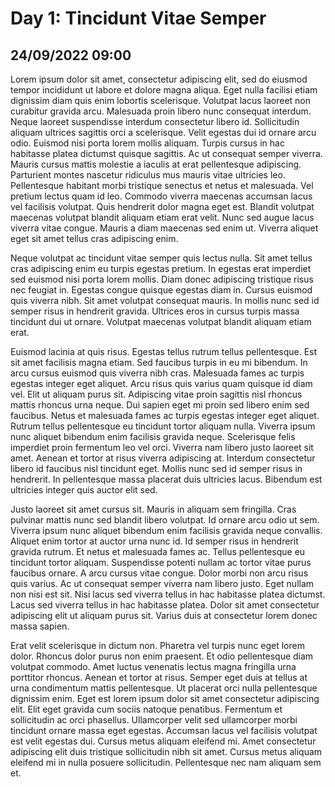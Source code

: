 # Day 1: Tincidunt Vitae Semper
## 24/09/2022 09:00
Lorem ipsum dolor sit amet, consectetur adipiscing elit, sed do eiusmod tempor incididunt ut labore et dolore magna aliqua. Eget nulla facilisi etiam dignissim diam quis enim lobortis scelerisque. Volutpat lacus laoreet non curabitur gravida arcu. Malesuada proin libero nunc consequat interdum. Neque laoreet suspendisse interdum consectetur libero id. Sollicitudin aliquam ultrices sagittis orci a scelerisque. Velit egestas dui id ornare arcu odio. Euismod nisi porta lorem mollis aliquam. Turpis cursus in hac habitasse platea dictumst quisque sagittis. Ac ut consequat semper viverra. Mauris cursus mattis molestie a iaculis at erat pellentesque adipiscing. Parturient montes nascetur ridiculus mus mauris vitae ultricies leo. Pellentesque habitant morbi tristique senectus et netus et malesuada. Vel pretium lectus quam id leo. Commodo viverra maecenas accumsan lacus vel facilisis volutpat. Quis hendrerit dolor magna eget est. Blandit volutpat maecenas volutpat blandit aliquam etiam erat velit. Nunc sed augue lacus viverra vitae congue. Mauris a diam maecenas sed enim ut. Viverra aliquet eget sit amet tellus cras adipiscing enim.

Neque volutpat ac tincidunt vitae semper quis lectus nulla. Sit amet tellus cras adipiscing enim eu turpis egestas pretium. In egestas erat imperdiet sed euismod nisi porta lorem mollis. Diam donec adipiscing tristique risus nec feugiat in. Egestas congue quisque egestas diam in. Cursus euismod quis viverra nibh. Sit amet volutpat consequat mauris. In mollis nunc sed id semper risus in hendrerit gravida. Ultrices eros in cursus turpis massa tincidunt dui ut ornare. Volutpat maecenas volutpat blandit aliquam etiam erat.

Euismod lacinia at quis risus. Egestas tellus rutrum tellus pellentesque. Est sit amet facilisis magna etiam. Sed faucibus turpis in eu mi bibendum. In arcu cursus euismod quis viverra nibh cras. Malesuada fames ac turpis egestas integer eget aliquet. Arcu risus quis varius quam quisque id diam vel. Elit ut aliquam purus sit. Adipiscing vitae proin sagittis nisl rhoncus mattis rhoncus urna neque. Dui sapien eget mi proin sed libero enim sed faucibus. Netus et malesuada fames ac turpis egestas integer eget aliquet. Rutrum tellus pellentesque eu tincidunt tortor aliquam nulla. Viverra ipsum nunc aliquet bibendum enim facilisis gravida neque. Scelerisque felis imperdiet proin fermentum leo vel orci. Viverra nam libero justo laoreet sit amet. Aenean et tortor at risus viverra adipiscing at. Interdum consectetur libero id faucibus nisl tincidunt eget. Mollis nunc sed id semper risus in hendrerit. In pellentesque massa placerat duis ultricies lacus. Bibendum est ultricies integer quis auctor elit sed.

Justo laoreet sit amet cursus sit. Mauris in aliquam sem fringilla. Cras pulvinar mattis nunc sed blandit libero volutpat. Id ornare arcu odio ut sem. Viverra ipsum nunc aliquet bibendum enim facilisis gravida neque convallis. Aliquet enim tortor at auctor urna nunc id. Id semper risus in hendrerit gravida rutrum. Et netus et malesuada fames ac. Tellus pellentesque eu tincidunt tortor aliquam. Suspendisse potenti nullam ac tortor vitae purus faucibus ornare. A arcu cursus vitae congue. Dolor morbi non arcu risus quis varius. Ac ut consequat semper viverra nam libero justo. Eget nullam non nisi est sit. Nisi lacus sed viverra tellus in hac habitasse platea dictumst. Lacus sed viverra tellus in hac habitasse platea. Dolor sit amet consectetur adipiscing elit ut aliquam purus sit. Varius duis at consectetur lorem donec massa sapien.

Erat velit scelerisque in dictum non. Pharetra vel turpis nunc eget lorem dolor. Rhoncus dolor purus non enim praesent. Et odio pellentesque diam volutpat commodo. Amet luctus venenatis lectus magna fringilla urna porttitor rhoncus. Aenean et tortor at risus. Semper eget duis at tellus at urna condimentum mattis pellentesque. Ut placerat orci nulla pellentesque dignissim enim. Eget est lorem ipsum dolor sit amet consectetur adipiscing elit. Elit eget gravida cum sociis natoque penatibus. Fermentum et sollicitudin ac orci phasellus. Ullamcorper velit sed ullamcorper morbi tincidunt ornare massa eget egestas. Accumsan lacus vel facilisis volutpat est velit egestas dui. Cursus metus aliquam eleifend mi. Amet consectetur adipiscing elit duis tristique sollicitudin nibh sit amet. Cursus metus aliquam eleifend mi in nulla posuere sollicitudin. Pellentesque nec nam aliquam sem et.
